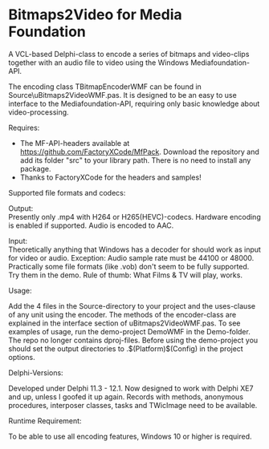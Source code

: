 # Bitmaps2Video for Media Foundation

 A VCL-based Delphi-class to encode a series of bitmaps and video-clips together with an audio file to video using the Windows Mediafoundation-API.

The encoding class TBitmapEncoderWMF can be found in Source\uBitmaps2VideoWMF.pas. 
It is designed to be an easy to use interface to the Mediafoundation-API, requiring only basic knowledge about video-processing.

Requires:

* The MF-API-headers available at https://github.com/FactoryXCode/MfPack. 
Download the repository and add its folder "src" to your library path. There is no need to install any package.
* Thanks to FactoryXCode for the headers and samples! 

Supported file formats and codecs:

Output:  
Presently only .mp4 with H264 or H265(HEVC)-codecs. Hardware encoding is enabled if supported. Audio is encoded to AAC.

Input:  
Theoretically anything that Windows has a decoder for should work as input for video or audio. Exception: Audio sample
rate must be 44100 or 48000. Practically some file formats (like .vob) don't seem to be fully supported. Try them
in the demo. Rule of thumb: What Films & TV will play, works.

Usage:

Add the 4 files in the Source-directory to your project and the uses-clause of any unit using the encoder.
The methods of the encoder-class are explained in the interface section of uBitmaps2VideoWMF.pas.
To see examples of usage, run the demo-project DemoWMF in the Demo-folder. The repo no longer contains dproj-files. 
Before using the demo-project you should set the output directories to .\$(Platform)\$(Config) in the project options.

Delphi-Versions:

Developed under Delphi 11.3 - 12.1. Now designed to work with Delphi XE7 and up, unless I goofed it up again. 
Records with methods, anonymous procedures, interposer classes, tasks and TWicImage need to be available.

Runtime Requirement:

To be able to use all encoding features, Windows 10 or higher is required. 
